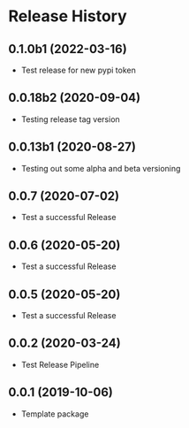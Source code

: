 # Release History

## 0.1.0b1 (2022-03-16)
- Test release for new pypi token

## 0.0.18b2 (2020-09-04)
- Testing release tag version

## 0.0.13b1 (2020-08-27)
- Testing out some alpha and beta versioning

## 0.0.7 (2020-07-02)
- Test a successful Release

## 0.0.6 (2020-05-20)
- Test a successful Release

## 0.0.5 (2020-05-20)
- Test a successful Release

## 0.0.2 (2020-03-24)
- Test Release Pipeline

## 0.0.1 (2019-10-06)
  - Template package
